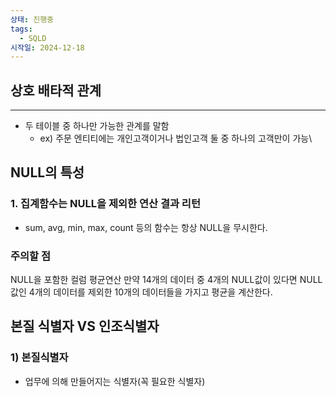 ```yaml
---
상태: 진행중
tags:
  - SQLD
시작일: 2024-12-18
---
```

## 상호 배타적 관계
****
- 두 테이블 중 하나만 가능한 관계를 말함
	- ex) 주문 엔티티에는 개인고객이거나 법인고객 둘 중 하나의 고객만이 가능\

## NULL의 특성
### 1. 집계함수는 NULL을 제외한 연산 결과 리턴
- sum, avg, min, max, count 등의 함수는 항상 NULL을 무시한다.

### 주의할 점
NULL을 포함한 컬럼 평균연산
만약 14개의 데이터 중 4개의 NULL값이 있다면 NULL값인 4개의 데이터를 제외한 10개의 데이터들을 가지고 평균을 계산한다.

## 본질 식별자 VS 인조식별자
### 1) 본질식별자
- 업무에 의해 만들어지는 식별자(꼭 필요한 식별자)
